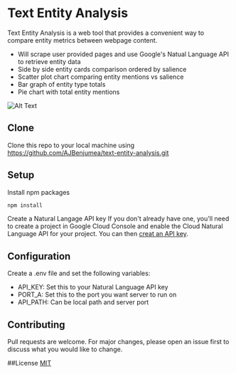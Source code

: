 # Text Entity Analysis
Text Entity Analysis is a web tool that provides a convenient way to compare entity metrics between webpage content.
- Will scrape user provided pages and use Google's Natual Language API to retrieve entity data
- Side by side entity cards comparison ordered by salience
- Scatter plot chart comparing entity mentions vs salience
- Bar graph of entity type totals
- Pie chart with total entity mentions 

![Alt Text](https://media.giphy.com/media/jOcBoZeBf8AgBtC4ax/giphy.gif)


## Clone
Clone this repo to your local machine using https://github.com/AJBenjumea/text-entity-analysis.git

## Setup
Install npm packages
```bash
npm install
```

Create a Natural Langage API key
If you don't already have one, you'll need to create a project in Google Cloud Console and enable the Cloud Natural Language API for your project. You can then [creat an API key](https://cloud.google.com/docs/authentication/api-keys#creating_an_api_key).

## Configuration
Create a .env file and set the following variables:
- API_KEY: Set this to your Natural Language API key
- PORT_A: Set this to the port you want server to run on  
- API_PATH: Can be local path and server port

## Contributing 
Pull requests are welcome. For major changes, please open an issue first to discuss what you would like to change.

##License
[MIT](https://choosealicense.com/licenses/mit/)

